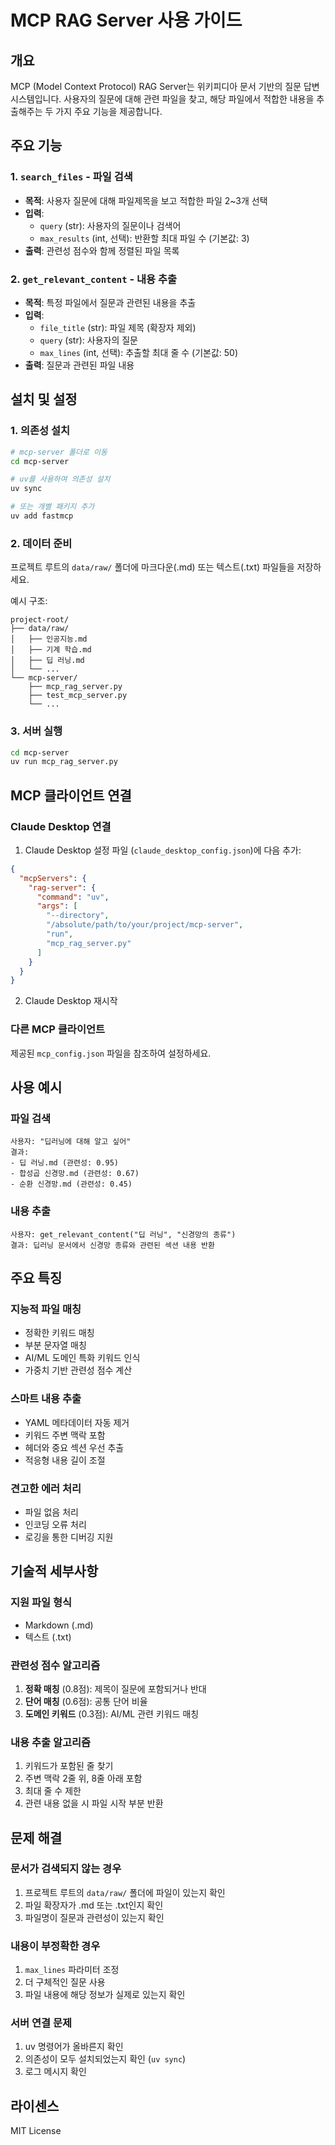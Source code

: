 # MCP RAG Server 사용 가이드

## 개요
MCP (Model Context Protocol) RAG Server는 위키피디아 문서 기반의 질문 답변 시스템입니다. 사용자의 질문에 대해 관련 파일을 찾고, 해당 파일에서 적합한 내용을 추출해주는 두 가지 주요 기능을 제공합니다.

## 주요 기능

### 1. `search_files` - 파일 검색
- **목적**: 사용자 질문에 대해 파일제목을 보고 적합한 파일 2~3개 선택
- **입력**: 
  - `query` (str): 사용자의 질문이나 검색어
  - `max_results` (int, 선택): 반환할 최대 파일 수 (기본값: 3)
- **출력**: 관련성 점수와 함께 정렬된 파일 목록

### 2. `get_relevant_content` - 내용 추출
- **목적**: 특정 파일에서 질문과 관련된 내용을 추출
- **입력**:
  - `file_title` (str): 파일 제목 (확장자 제외)
  - `query` (str): 사용자의 질문
  - `max_lines` (int, 선택): 추출할 최대 줄 수 (기본값: 50)
- **출력**: 질문과 관련된 파일 내용

## 설치 및 설정

### 1. 의존성 설치
```bash
# mcp-server 폴더로 이동
cd mcp-server

# uv를 사용하여 의존성 설치
uv sync

# 또는 개별 패키지 추가
uv add fastmcp
```

### 2. 데이터 준비
프로젝트 루트의 `data/raw/` 폴더에 마크다운(.md) 또는 텍스트(.txt) 파일들을 저장하세요.

예시 구조:
```
project-root/
├── data/raw/
│   ├── 인공지능.md
│   ├── 기계 학습.md
│   ├── 딥 러닝.md
│   └── ...
└── mcp-server/
    ├── mcp_rag_server.py
    ├── test_mcp_server.py
    └── ...
```

### 3. 서버 실행
```bash
cd mcp-server
uv run mcp_rag_server.py
```

## MCP 클라이언트 연결

### Claude Desktop 연결
1. Claude Desktop 설정 파일 (`claude_desktop_config.json`)에 다음 추가:
```json
{
  "mcpServers": {
    "rag-server": {
      "command": "uv",
      "args": [
        "--directory",
        "/absolute/path/to/your/project/mcp-server",
        "run",
        "mcp_rag_server.py"
      ]
    }
  }
}
```

2. Claude Desktop 재시작

### 다른 MCP 클라이언트
제공된 `mcp_config.json` 파일을 참조하여 설정하세요.

## 사용 예시

### 파일 검색
```
사용자: "딥러닝에 대해 알고 싶어"
결과: 
- 딥 러닝.md (관련성: 0.95)
- 합성곱 신경망.md (관련성: 0.67)
- 순환 신경망.md (관련성: 0.45)
```

### 내용 추출
```
사용자: get_relevant_content("딥 러닝", "신경망의 종류")
결과: 딥러닝 문서에서 신경망 종류와 관련된 섹션 내용 반환
```

## 주요 특징

### 지능적 파일 매칭
- 정확한 키워드 매칭
- 부분 문자열 매칭
- AI/ML 도메인 특화 키워드 인식
- 가중치 기반 관련성 점수 계산

### 스마트 내용 추출
- YAML 메타데이터 자동 제거
- 키워드 주변 맥락 포함
- 헤더와 중요 섹션 우선 추출
- 적응형 내용 길이 조절

### 견고한 에러 처리
- 파일 없음 처리
- 인코딩 오류 처리
- 로깅을 통한 디버깅 지원

## 기술적 세부사항

### 지원 파일 형식
- Markdown (.md)
- 텍스트 (.txt)

### 관련성 점수 알고리즘
1. **정확 매칭** (0.8점): 제목이 질문에 포함되거나 반대
2. **단어 매칭** (0.6점): 공통 단어 비율
3. **도메인 키워드** (0.3점): AI/ML 관련 키워드 매칭

### 내용 추출 알고리즘
1. 키워드가 포함된 줄 찾기
2. 주변 맥락 2줄 위, 8줄 아래 포함
3. 최대 줄 수 제한
4. 관련 내용 없을 시 파일 시작 부분 반환

## 문제 해결

### 문서가 검색되지 않는 경우
1. 프로젝트 루트의 `data/raw/` 폴더에 파일이 있는지 확인
2. 파일 확장자가 .md 또는 .txt인지 확인
3. 파일명이 질문과 관련성이 있는지 확인

### 내용이 부정확한 경우
1. `max_lines` 파라미터 조정
2. 더 구체적인 질문 사용
3. 파일 내용에 해당 정보가 실제로 있는지 확인

### 서버 연결 문제
1. uv 명령어가 올바른지 확인
2. 의존성이 모두 설치되었는지 확인 (`uv sync`)
3. 로그 메시지 확인

## 라이센스
MIT License 